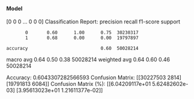 #### Model
[0 0 0 ... 0 0 0]
Classification Report:
              precision    recall  f1-score   support

           0       0.60      1.00      0.75  30230317
           1       0.68      0.00      0.00  19797897

    accuracy                           0.60  50028214
   macro avg       0.64      0.50      0.38  50028214
weighted avg       0.64      0.60      0.46  50028214

Accuracy: 0.6043307282566593
Confusion Matrix:
[[30227503     2814]
 [19791813     6084]]
Confusion Matrix (%):
[[6.04209117e+01 5.62482602e-03]
 [3.95613023e+01 1.21611377e-02]]
